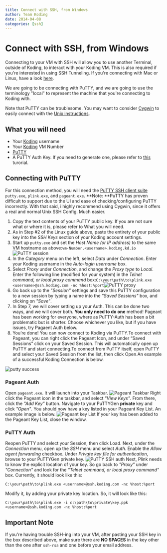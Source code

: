 ```yaml
---
title: Connect with SSH, from Windows
author: Team Koding
date: 2014-04-08
categories: [ssh]
---
```


# Connect with SSH, from Windows

Connecting to your VM with SSH will allow you to use another Terminal, outside 
of Koding, to interact with your Koding VM. This is also required if you're 
interested in using SSH Tunneling. If you're connecting with Mac or Linux, have 
a look [here][connect-unix].

We are going to be connecting with PuTTY, and we are going to use the 
terminology "local" to represent the machine that you're connecting to Koding 
with.

Note that PuTTY can be troublesome. You may want to consider [Cygwin][cygwin] 
to easily connect with the [Unix instructions][connect-unix].

## What you will need

- Your [Koding][koding] username
- Your [Koding][koding] VM Number
- [PuTTY][putty suite]
- A PuTTY Auth Key. If you need to generate one, please refer to 
  [this][puttygen tutorial] turorial.

## Connecting with PuTTY

For this connection method, you will need the [PuTTY SSH client suite][putty 
suite]
`putty.exe`, `plink.exe`, and `pageant.exe`. **Note: **PuTTY has proven 
difficult to support due to the UI and ease of checking/configuring PuTTY 
incorrectly. With that said, i highly recommend using Cygwin, since it offers a 
real and normal Unix SSH Config. Much easier. 

  1. Copy the text contents of your PuTTY public key. If you are not sure what or where it is, please refer to What you will need.
  2. As in Step #2 of the Linux guide above, paste the entirety of your public key into the _SSH Keys_ section of your Koding account settings.
  3. Start up `putty.exe` and set the _Host Name (or IP address)_ to the same VM hostname as above:`vm-Number.<username>.koding.kd.io`![PuTTY session](puttysession.png)
  4. In the _Category_ menu on the left, select _Data_ under _Connection_. Enter your Koding username in the _Auto-login username_ box.
  5. Select _Proxy_ under _Connection_, and change the _Proxy type_ to _Local_. Enter the following line (modified for your system) in the _Telnet command, or local proxy command_ box:`C:\your\path\to\plink.exe <username>@ssh.koding.com -nc %host:%port`![PuTTY proxy](puttyproxy.png)
  6. Go back up to the _"Session"_ settings and save this PuTTY configuration 
  to a new session by typing a name into the _"Saved Sessions"_ box, and 
clicking on _"Save"_.
  7. In Step 7, we will cover setting up your Auth. This can be done two ways, 
and we will cover both. **You only need to do one** method! Pageant has been 
working for everyone, where as PuTTY-Auth has been a bit problematic but is 
shorter. Choose whichever you like, but if you have issues, try Pagaent Auth 
below.
  8. You’re done! You can now connect to Koding via PuTTY.To connect with 
Pageant, you can right click the Pageant Icon, and under “Saved Sessions” click 
on your Saved Session. This will automatically open up PuTTY and start 
connecting.To connect from PuTTY itself, open PuTTY and select your Saved 
Session from the list, then click Open.An example of a successful Koding 
Connection is below.

  ![putty success](puttysuccess.png)

### Pageant Auth

Open `pageant.exe`. It will launch into your Taskbar. ![Pageant 
Taskbar](pageanttaskbar.png) Right click the Pageant icon in the taskbar, and 
select _"View Keys"_. From there, click the _"Add Key"_ button. Navigate to 
your PuTTYGen **private** key and click _"Open"_. You should now have a key 
listed in your Pageant Key List. An example image is below. ![Pageant key 
List](pageantkeylist.png) If your key has been added to the Pageant Key List, 
close the window. 

### PuTTY Auth

Reopen PuTTY and select your Session, then click Load. Next, under the 
_Connection_ menu, open up the _SSH_ menu and select _Auth_. Enable the _Allow 
agent forwarding_ checkbox. Under _Private key file for authentication_, browse 
to your PuTTYGen private key.
![PuTTY SSH auth](puttyauth.png)
Next, Plink needs to know the explicit location of your key. So go back to 
_"Proxy"_ under _"Connection"_ and look for the _"Telnet command, or local 
proxy command"_ box.  Currently, it should look like this:
```
C:\your\path\to\plink.exe <username>@ssh.koding.com -nc %host:%port
```
Modify it, by adding your private key location. So, it will look like this:
```
C:\your\path\to\plink.exe -i c:\path\to\private\key.ppk <username>@ssh.koding.com -nc %host:%port
```

## Important Note

If you're having trouble SSH-ing into your VM, after pasting your SSH key in the box described above, make sure there are **NO SPACES** in the key other than the one after `ssh-rsa` and one before your email address.


[koding]: https://koding.com
[putty suite]: http://www.chiark.greenend.org.uk/~sgtatham/putty/
[puttygen]: http://www.chiark.greenend.org.uk/~sgtatham/putty/download.html
[puttygen tutorial]: http://katsande.com/using-puttygen-to-generate-ssh-private-public-keys
[connect-unix]: /guides/ssh-into-your-vm
[cygwin]: https://www.cygwin.com/
